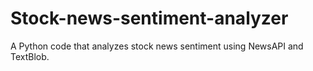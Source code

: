 # Stock-news-sentiment-analyzer
A Python code that analyzes stock news sentiment using NewsAPI and TextBlob.
